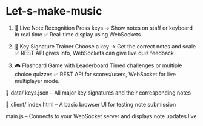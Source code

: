 # Let-s-make-music

1. 🎹 Live Note Recognition
Press keys → Show notes on staff or keyboard in real time
✅ Real-time display using WebSockets

2. 🔑 Key Signature Trainer
Choose a key → Get the correct notes and scale
✅ REST API gives info, WebSockets can give live quiz feedback

3. 🎮 Flashcard Game with Leaderboard
Timed challenges or multiple choice quizzes
✅ REST API for scores/users, WebSocket for live multiplayer mode.

📁 data/
keys.json – All major key signatures and their corresponding notes

📁 client/
index.html – A basic browser UI for testing note submission

main.js – Connects to your WebSocket server and displays note updates live
